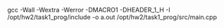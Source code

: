 gcc -Wall -Wextra -Werror -DMACRO1 -DHEADER_1_H -I /opt/hw2/task1_prog/include -o a.out /opt/hw2/task1_prog/src/main.cpp
